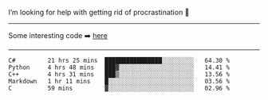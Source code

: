 I’m looking for help with getting rid of procrastination 🤔

-----

Some interesting code :arrow_right: [here](https://github.com/zhen8838/playground)

-----

<!--START_SECTION:waka-->
```text
C#         21 hrs 25 mins  ████████████████░░░░░░░░░   64.30 % 
Python     4 hrs 48 mins   ███▓░░░░░░░░░░░░░░░░░░░░░   14.41 % 
C++        4 hrs 31 mins   ███▒░░░░░░░░░░░░░░░░░░░░░   13.56 % 
Markdown   1 hr 11 mins    █░░░░░░░░░░░░░░░░░░░░░░░░   03.56 % 
C          59 mins         ▓░░░░░░░░░░░░░░░░░░░░░░░░   02.96 % 
```
<!--END_SECTION:waka-->

<!--
**zhen8838/zhen8838** is a ✨ _special_ ✨ repository because its `README.md` (this file) appears on your GitHub profile.

Here are some ideas to get you started:

- 🔭 I’m currently working on ...
- 🌱 I’m currently learning ...
- 👯 I’m looking to collaborate on ...
 ...
- 💬 Ask me about ...
- 📫 How to reach me: ...
- 😄 Pronouns: ...
- ⚡ Fun fact: ...
-->
